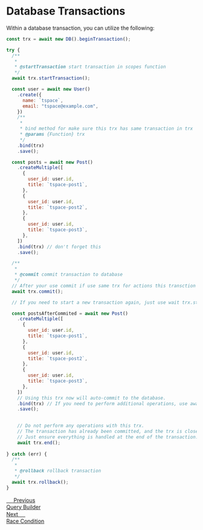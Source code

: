 # Database Transactions

Within a database transaction, you can utilize the following:

```js
const trx = await new DB().beginTransaction();

try {
  /**
   *
   * @startTransaction start transaction in scopes function
   */
  await trx.startTransaction();

  const user = await new User()
    .create({
      name: `tspace`,
      email: "tspace@example.com",
    })
    /**
     *
     * bind method for make sure this trx has same transaction in trx
     * @params {Function} trx
     */
    .bind(trx)
    .save();

  const posts = await new Post()
    .createMultiple([
      {
        user_id: user.id,
        title: `tspace-post1`,
      },
      {
        user_id: user.id,
        title: `tspace-post2`,
      },
      {
        user_id: user.id,
        title: `tspace-post3`,
      },
    ])
    .bind(trx) // don't forget this
    .save();

  /**
   *
   * @commit commit transaction to database
   */
  // After your use commit if use same trx for actions this transction will auto commit
  await trx.commit();

  // If you need to start a new transaction again, just use wait trx.startTransaction();

  const postsAfterCommited = await new Post()
    .createMultiple([
      {
        user_id: user.id,
        title: `tspace-post1`,
      },
      {
        user_id: user.id,
        title: `tspace-post2`,
      },
      {
        user_id: user.id,
        title: `tspace-post3`,
      },
    ])
    // Using this trx now will auto-commit to the database.
    .bind(trx) // If you need to perform additional operations, use await trx.startTransaction(); again.
    .save();

   
    // Do not perform any operations with this trx.
    // The transaction has already been committed, and the trx is closed.
    // Just ensure everything is handled at the end of the transaction.
    await trx.end();
  
} catch (err) {
  /**
   *
   * @rollback rollback transaction
   */
  await trx.rollback();
}
```

<div class="page-nav-cards">
  <a href="#/query-builder" class="prev-card">
    <div class="nav-label"> 
        <span style="color:#fff; font-size:16px;">←</span> 
        Previous
    </div>
    <div class="nav-title"> Query Builder </div>
  </a>

  <a href="#/race-condition" class="next-card">
    <div class="nav-label">
        Next
        <span style="color:#fff; font-size:16px;">→</span>
    </div>
    <div class="nav-title">Race Condition</div>
  </a>
</div>